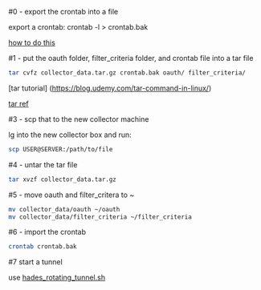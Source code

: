 #0 - export the crontab into a file

export a crontab: 
crontab -l > crontab.bak

[how to do this](http://stackoverflow.com/questions/15767834/how-to-export-crontab-to-a-file)

#1 - put the oauth folder, filter_criteria folder, and crontab file into a tar file 

```sh
tar cvfz collector_data.tar.gz crontab.bak oauth/ filter_criteria/ 
```

[tar tutorial] (https://blog.udemy.com/tar-command-in-linux/)

[tar ref](http://linuxcommand.org/man_pages/tar1.html)

#3 - scp that to the new collector machine

lg into the new collector box and run:
```sh
scp USER@SERVER:/path/to/file
```

#4 - untar the tar file

```sh
tar xvzf collector_data.tar.gz
```

#5 - move oauth and filter_critera to ~

```sh
mv collector_data/oauth ~/oauth
mv collector_data/filter_criteria ~/filter_criteria
```

#6 - import the crontab

```sh
crontab crontab.bak
```

#7 start a tunnel

use [hades_rotating_tunnel.sh](https://github.com/SMAPPNYU/smapputilities#hades_rotating_tunnelsh)
